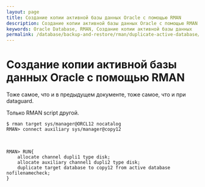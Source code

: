 ```yaml
---
layout: page
title: Создание копии активной базы данных Oracle с помощью RMAN
description: Создание копии активной базы данных Oracle с помощью RMAN
keywords: Oracle Database, RMAN, Создание копии активной базы данных
permalink: /database/backup-and-restore/rman/duplicate-active-database/
---
```


# Создание копии активной базы данных Oracle с помощью RMAN

Тоже самое, что и в предыдущем документе, тоже самое, что и при dataguard.

Только RMAN script другой.

    $ rman target sys/manager@ORCL12 nocatalog
    RMAN> connect auxiliary sys/manager@copy12

<br/>

    RMAN> RUN{
        allocate channel dupli1 type disk;
        allocate auxiliary channel1 dupli2 type disk;
        duplicate target database to copy12 from active database nofilenamecheck;
    }
